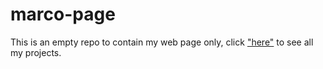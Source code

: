 # marco-page

This is an empty repo to contain my web page only, click ["here"](https://github.com/mkpc?tab=repositories) to see all my projects.
